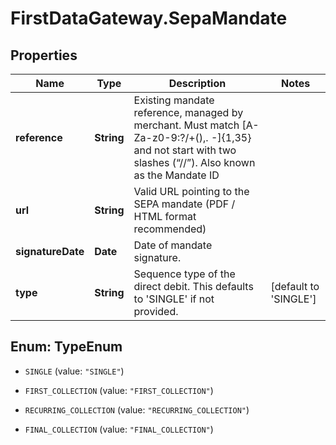# FirstDataGateway.SepaMandate

## Properties
Name | Type | Description | Notes
------------ | ------------- | ------------- | -------------
**reference** | **String** | Existing mandate reference, managed by merchant. Must match [A-Za-z0-9:?/+(),. -]{1,35} and not start with two slashes (“//”). Also known as the Mandate ID | 
**url** | **String** | Valid URL pointing to the SEPA mandate (PDF / HTML format recommended) | 
**signatureDate** | **Date** | Date of mandate signature. | 
**type** | **String** | Sequence type of the direct debit. This defaults to &#39;SINGLE&#39; if not provided. | [default to &#39;SINGLE&#39;]


<a name="TypeEnum"></a>
## Enum: TypeEnum


* `SINGLE` (value: `"SINGLE"`)

* `FIRST_COLLECTION` (value: `"FIRST_COLLECTION"`)

* `RECURRING_COLLECTION` (value: `"RECURRING_COLLECTION"`)

* `FINAL_COLLECTION` (value: `"FINAL_COLLECTION"`)




